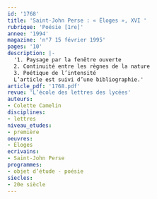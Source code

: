 ```yaml
---
id: '1768'
title: 'Saint-John Perse : « Éloges », XVI '
rubrique: 'Poésie [1re]'
annee: '1994'
magazine: 'n°7 15 février 1995'
pages: '10'
description: |-
  '1. Paysage par la fenêtre ouverte
  2. Continuité entre les règnes de la nature
  3. Poétique de l’intensité
  L’article est suivi d’une bibliographie.'
article_pdf: '1768.pdf'
revue: 'L’école des lettres des lycées'
auteurs:
- Colette Camelin
disciplines:
- lettres
niveau_etudes:
- première
oeuvres:
- Éloges
ecrivains:
- Saint-John Perse
programmes:
- objet d’étude - poésie
siecles:
- 20e siècle
---
```

